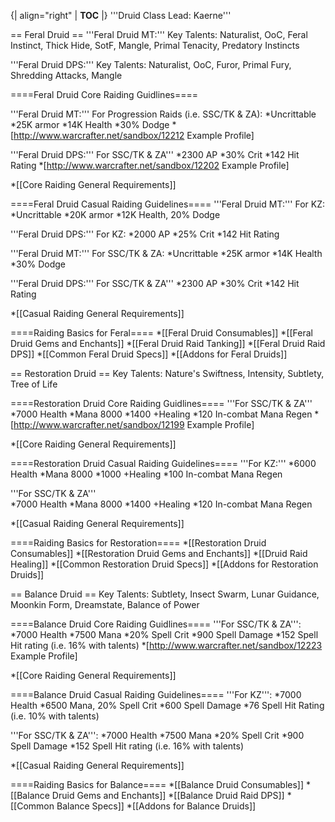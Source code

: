 {| align="right"
  | __TOC__
  |}
'''Druid Class Lead: Kaerne'''



== Feral Druid ==
'''Feral Druid MT:''' Key Talents: Naturalist, OoC, Feral Instinct, Thick Hide, SotF, Mangle, Primal Tenacity, Predatory Instincts

'''Feral Druid DPS:''' Key Talents: Naturalist, OoC, Furor, Primal Fury, Shredding Attacks, Mangle


====Feral Druid Core Raiding Guidlines====

'''Feral Druid MT:''' For Progression Raids (i.e. SSC/TK & ZA): 
*Uncrittable
*25K armor
*14K Health
*30% Dodge
*[http://www.warcrafter.net/sandbox/12212 Example Profile]


'''Feral Druid DPS:''' For SSC/TK & ZA''' 
*2300 AP
*30% Crit
*142 Hit Rating
*[http://www.warcrafter.net/sandbox/12202 Example Profile]


*[[Core Raiding General Requirements]]

====Feral Druid Casual Raiding Guidelines====
'''Feral Druid MT:''' For KZ:
*Uncrittable
*20K armor
*12K Health, 20% Dodge


'''Feral Druid DPS:''' For KZ:
*2000 AP
*25% Crit
*142 Hit Rating 


'''Feral Druid MT:''' For SSC/TK & ZA: 
*Uncrittable
*25K armor
*14K Health
*30% Dodge


'''Feral Druid DPS:''' For SSC/TK & ZA''' 
*2300 AP
*30% Crit
*142 Hit Rating


*[[Casual Raiding General Requirements]]


====Raiding Basics for Feral====
*[[Feral Druid Consumables]]
*[[Feral Druid Gems and Enchants]]
*[[Feral Druid Raid Tanking]]
*[[Feral Druid Raid DPS]]
*[[Common Feral Druid Specs]]
*[[Addons for Feral Druids]]

== Restoration Druid ==
Key Talents: Nature's Swiftness, Intensity, Subtlety, Tree of Life


====Restoration Druid Core Raiding Guidlines====
'''For SSC/TK & ZA'''  
*7000 Health
*Mana 8000
*1400 +Healing
*120 In-combat Mana Regen
*[http://www.warcrafter.net/sandbox/12199 Example Profile]
 

*[[Core Raiding General Requirements]]

====Restoration Druid Casual Raiding Guidelines====
'''For KZ:'''
*6000 Health
*Mana 8000
*1000 +Healing
*100 In-combat Mana Regen


'''For SSC/TK & ZA'''  
*7000 Health
*Mana 8000
*1400 +Healing
*120 In-combat Mana Regen


*[[Casual Raiding General Requirements]]

====Raiding Basics for Restoration====
*[[Restoration Druid Consumables]]
*[[Restoration Druid Gems and Enchants]]
*[[Druid Raid Healing]]
*[[Common Restoration Druid Specs]]
*[[Addons for Restoration Druids]]

== Balance Druid ==
Key Talents: Subtlety, Insect Swarm, Lunar Guidance, Moonkin Form, Dreamstate, Balance of Power


====Balance Druid Core Raiding Guidlines====
'''For SSC/TK & ZA''':
*7000 Health
*7500 Mana
*20% Spell Crit
*900 Spell Damage
*152 Spell Hit rating (i.e. 16% with talents)
*[http://www.warcrafter.net/sandbox/12223 Example Profile]

 
*[[Core Raiding General Requirements]]

====Balance Druid Casual Raiding Guidelines====
'''For KZ''':
*7000 Health
*6500 Mana, 20% Spell Crit
*600 Spell Damage
*76 Spell Hit Rating (i.e. 10% with talents)


'''For SSC/TK & ZA''':
*7000 Health
*7500 Mana
*20% Spell Crit
*900 Spell Damage
*152 Spell Hit rating (i.e. 16% with talents)


*[[Casual Raiding General Requirements]]


====Raiding Basics for Balance====
*[[Balance Druid Consumables]]
*[[Balance Druid Gems and Enchants]]
*[[Balance Druid Raid DPS]]
*[[Common Balance Specs]]
*[[Addons for Balance Druids]]